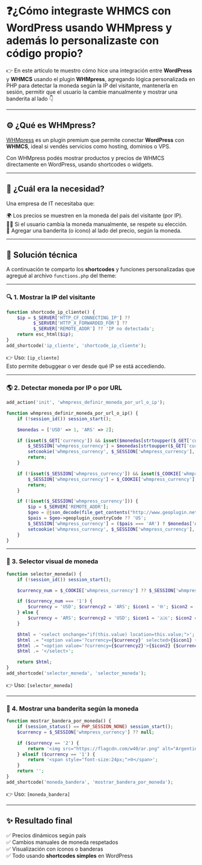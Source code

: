 
# ❓¿Cómo integraste WHMCS con WordPress usando WHMpress y además lo personalizaste con código propio?

👉 En este artículo te muestro cómo hice una integración entre **WordPress** y **WHMCS** usando el plugin **WHMpress**, agregando lógica personalizada en PHP para detectar la moneda según la IP del visitante, mantenerla en sesión, permitir que el usuario la cambie manualmente y mostrar una banderita al lado 👇

---

## ⚙️ ¿Qué es WHMpress?

[WHMpress](https://codecanyon.net/item/whmpress-whmcs-wordpress-integration-plugin/9946066) es un plugin premium que permite conectar **WordPress** con **WHMCS**, ideal si vendés servicios como hosting, dominios o VPS.

Con WHMpress podés mostrar productos y precios de WHMCS directamente en WordPress, usando shortcodes o widgets.

---

## 🧠 ¿Cuál era la necesidad?

Una empresa de IT necesitaba que:

🌍 Los precios se muestren en la moneda del país del visitante (por IP).  
🧑‍💻 Si el usuario cambia la moneda manualmente, se respete su elección.  
🏁 Agregar una banderita (o ícono) al lado del precio, según la moneda.

---

## 🧩 Solución técnica

A continuación te comparto los **shortcodes** y funciones personalizadas que agregué al archivo `functions.php` del theme:

---

### 🔍 1. Mostrar la IP del visitante

```php
function shortcode_ip_cliente() {
    $ip = $_SERVER['HTTP_CF_CONNECTING_IP'] ?? 
          $_SERVER['HTTP_X_FORWARDED_FOR'] ?? 
          $_SERVER['REMOTE_ADDR'] ?? 'IP no detectada';
    return esc_html($ip);
}
add_shortcode('ip_cliente', 'shortcode_ip_cliente');
```

👉 Uso: `[ip_cliente]`  
Esto permite debuggear o ver desde qué IP se está accediendo.

---

### 🌎 2. Detectar moneda por IP o por URL

```php
add_action('init', 'whmpress_definir_moneda_por_url_o_ip');

function whmpress_definir_moneda_por_url_o_ip() {
    if (!session_id()) session_start();

    $monedas = ['USD' => 1, 'ARS' => 2];

    if (isset($_GET['currency']) && isset($monedas[strtoupper($_GET['currency'])])) {
        $_SESSION['whmpress_currency'] = $monedas[strtoupper($_GET['currency'])];
        setcookie('whmpress_currency', $_SESSION['whmpress_currency'], time() + 86400 * 30, "/");
        return;
    }

    if (!isset($_SESSION['whmpress_currency']) && isset($_COOKIE['whmpress_currency'])) {
        $_SESSION['whmpress_currency'] = $_COOKIE['whmpress_currency'];
        return;
    }

    if (!isset($_SESSION['whmpress_currency'])) {
        $ip = $_SERVER['REMOTE_ADDR'];
        $geo = @json_decode(file_get_contents("http://www.geoplugin.net/json.gp?ip={$ip}"));
        $pais = $geo->geoplugin_countryCode ?? 'US';
        $_SESSION['whmpress_currency'] = ($pais === 'AR') ? $monedas['ARS'] : $monedas['USD'];
        setcookie('whmpress_currency', $_SESSION['whmpress_currency'], time() + 86400 * 30, "/");
    }
}
```

---

### 🔄 3. Selector visual de moneda

```php
function selector_moneda() {
    if (!session_id()) session_start();

    $currency_num = $_COOKIE['whmpress_currency'] ?? $_SESSION['whmpress_currency'] ?? 1;

    if ($currency_num === '1') {
        $currency = 'USD'; $currency2 = 'ARS'; $icon1 = '🌐'; $icon2 = '🇦🇷';
    } else {
        $currency = 'ARS'; $currency2 = 'USD'; $icon1 = '🇦🇷'; $icon2 = '🌐';
    }

    $html = '<select onchange="if(this.value) location=this.value;">';
    $html .= "<option value='?currency={$currency}' selected>{$icon1} {$currency}</option>";
    $html .= "<option value='?currency={$currency2}'>{$icon2} {$currency2}</option>";
    $html .= '</select>';

    return $html;
}
add_shortcode('selector_moneda', 'selector_moneda');
```

👉 Uso: `[selector_moneda]`

---

### 🏁 4. Mostrar una banderita según la moneda

```php
function mostrar_bandera_por_moneda() {
    if (session_status() == PHP_SESSION_NONE) session_start();
    $currency = $_SESSION['whmpress_currency'] ?? null;

    if ($currency == '2') {
        return '<img src="https://flagcdn.com/w40/ar.png" alt="Argentina" width="24" height="18">';
    } elseif ($currency == '1') {
        return '<span style="font-size:24px;">🌐</span>';
    }
    return '';
}
add_shortcode('moneda_bandera', 'mostrar_bandera_por_moneda');
```

👉 Uso: `[moneda_bandera]`

---

## ✨ Resultado final

✅ Precios dinámicos según país  
✅ Cambios manuales de moneda respetados  
✅ Visualización con íconos o banderas  
✅ Todo usando **shortcodes simples** en WordPress
